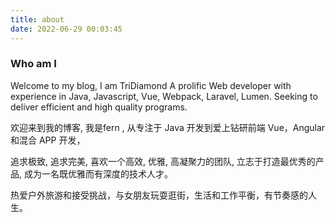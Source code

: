 ```yaml
---
title: about
date: 2022-06-29 00:03:45
---
```


### Who am I

Welcome to my blog, I am TriDiamond
A prolific Web developer with experience in Java, Javascript, Vue, Webpack, Laravel, Lumen. Seeking to deliver efficient and high quality programs.

欢迎来到我的博客, 我是fern  ,
从专注于 Java 开发到爱上钻研前端 Vue，Angular 和混合 APP 开发，

追求极致, 追求完美, 喜欢一个高效, 优雅, 高凝聚力的团队,
立志于打造最优秀的产品, 成为一名既优雅而有深度的技术人才。

热爱户外旅游和接受挑战，与女朋友玩耍逛街，生活和工作平衡，有节奏感的人生。
